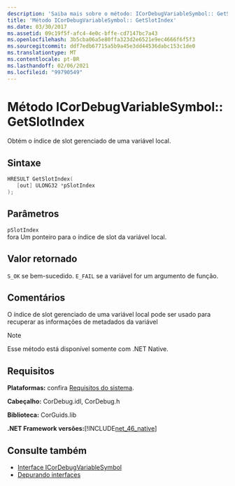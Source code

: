 ```yaml
---
description: 'Saiba mais sobre o método: ICorDebugVariableSymbol:: GetSlotIndex'
title: 'Método ICorDebugVariableSymbol:: GetSlotIndex'
ms.date: 03/30/2017
ms.assetid: 09c19f5f-afc4-4e0c-bffe-cd7147bc7a43
ms.openlocfilehash: 3b5cba06a5e80ffa323d2e6521e9ec4666f6f5f3
ms.sourcegitcommit: ddf7edb67715a5b9a45e3dd44536dabc153c1de0
ms.translationtype: MT
ms.contentlocale: pt-BR
ms.lasthandoff: 02/06/2021
ms.locfileid: "99790549"
---
```

# <a name="icordebugvariablesymbolgetslotindex-method"></a>Método ICorDebugVariableSymbol:: GetSlotIndex

Obtém o índice de slot gerenciado de uma variável local.  
  
## <a name="syntax"></a>Sintaxe  
  
```cpp  
HRESULT GetSlotIndex(  
   [out] ULONG32 *pSlotIndex  
);  
```  
  
## <a name="parameters"></a>Parâmetros  

 `pSlotIndex`  
 fora Um ponteiro para o índice de slot da variável local.  
  
## <a name="return-value"></a>Valor retornado  

 `S_OK` se bem-sucedido. `E_FAIL` se a variável for um argumento de função.  
  
## <a name="remarks"></a>Comentários  

 O índice de slot gerenciado de uma variável local pode ser usado para recuperar as informações de metadados da variável  
  
> [!NOTE]
> Esse método está disponível somente com .NET Native.  
  
## <a name="requirements"></a>Requisitos  

 **Plataformas:** confira [Requisitos do sistema](../../get-started/system-requirements.md).  
  
 **Cabeçalho:** CorDebug.idl, CorDebug.h  
  
 **Biblioteca:** CorGuids.lib  
  
 **.NET Framework versões:**[!INCLUDE[net_46_native](../../../../includes/net-46-native-md.md)]  
  
## <a name="see-also"></a>Consulte também

- [Interface ICorDebugVariableSymbol](icordebugvariablesymbol-interface.md)
- [Depurando interfaces](debugging-interfaces.md)
